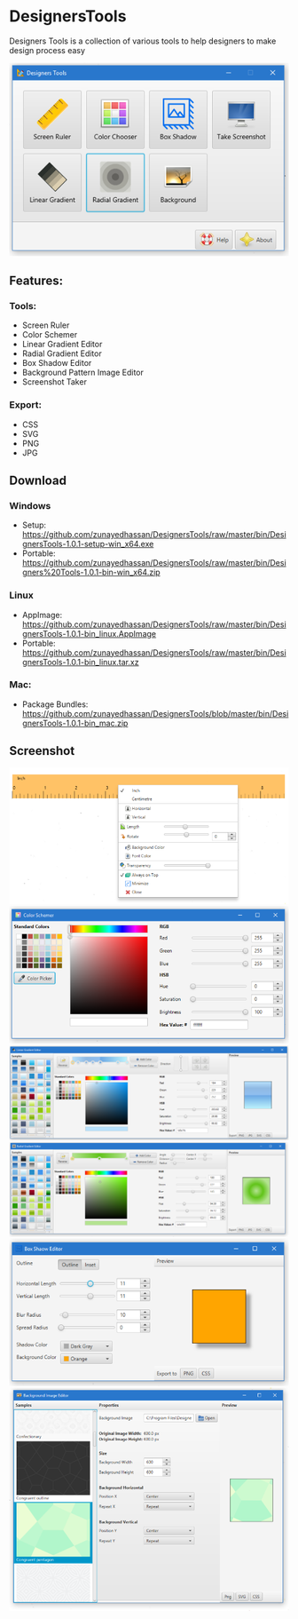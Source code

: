 # DesignersTools
Designers Tools is a collection of various tools to help designers to make design process easy

![Main UI](https://raw.githubusercontent.com/zunayedhassan/DesignersTools/master/preview/main.png)

## Features:

### Tools:
* Screen Ruler
* Color Schemer
* Linear Gradient Editor
* Radial Gradient Editor
* Box Shadow Editor
* Background Pattern Image Editor
* Screenshot Taker

### Export:
* CSS
* SVG
* PNG
* JPG

## Download
### Windows
* Setup: https://github.com/zunayedhassan/DesignersTools/raw/master/bin/DesignersTools-1.0.1-setup-win_x64.exe
* Portable: https://github.com/zunayedhassan/DesignersTools/raw/master/bin/Designers%20Tools-1.0.1-bin-win_x64.zip
### Linux
* AppImage: https://github.com/zunayedhassan/DesignersTools/raw/master/bin/DesignersTools-1.0.1-bin_linux.AppImage
* Portable: https://github.com/zunayedhassan/DesignersTools/raw/master/bin/DesignersTools-1.0.1-bin_linux.tar.xz
### Mac:
* Package Bundles: https://github.com/zunayedhassan/DesignersTools/blob/master/bin/DesignersTools-1.0.1-bin_mac.zip

## Screenshot

![Screen Ruler](https://raw.githubusercontent.com/zunayedhassan/DesignersTools/master/preview/screen_ruler.png)
![Color Schemer](https://raw.githubusercontent.com/zunayedhassan/DesignersTools/master/preview/color_schemer.png)
![Linear Gradient Editor](https://raw.githubusercontent.com/zunayedhassan/DesignersTools/master/preview/linear_gradient.png)
![Radial Gradient Editor](https://raw.githubusercontent.com/zunayedhassan/DesignersTools/master/preview/radial_gradient.png)
![Box Shadow Editor](https://github.com/zunayedhassan/DesignersTools/blob/master/preview/box_shadow_editor.png)
![Background Image Pattern Editor](https://raw.githubusercontent.com/zunayedhassan/DesignersTools/master/preview/background_image.png)
